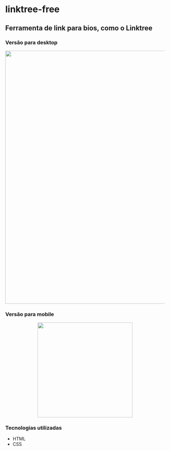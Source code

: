 # linktree-free
## Ferramenta de link para bios, como o Linktree


### Versão para desktop
<p  align="center">
<img src="https://user-images.githubusercontent.com/61291155/110257191-5fce6980-7f7b-11eb-8009-66ec539596dc.png" width="800px">
</p>

### Versão para mobile
<p  align="center">
<img src="https://user-images.githubusercontent.com/61291155/110257526-1bdc6400-7f7d-11eb-9094-6cfd1706b614.png" width="300px">
</p>


### Tecnologias utilizadas
* HTML
* CSS
